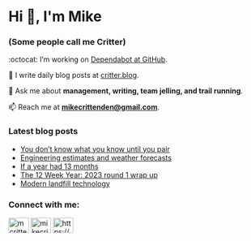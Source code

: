 # Hi 👋, I'm Mike
### (Some people call me Critter)

:octocat: I’m working on [Dependabot at GitHub](https://github.com/features/security).

📝 I write daily blog posts at [critter.blog](https://critter.blog).

💬 Ask me about **management, writing, team jelling, and trail running**.

📫 Reach me at **mikecrittenden@gmail.com**.

### Latest blog posts
<!-- BLOG-POST-LIST:START -->
- [You don’t know what you know until you pair](https://critter.blog/2023/11/02/you-dont-know-what-you-know-until-you-pair/)
- [Engineering estimates and weather forecasts](https://critter.blog/2023/11/01/engineering-estimates-and-weather-forecasts/)
- [If a year had 13 months](https://critter.blog/2023/10/31/if-a-year-had-13-months/)
- [The 12 Week Year: 2023 round 1 wrap up](https://critter.blog/2023/10/30/the-12-week-year-2023-round-1-wrap-up/)
- [Modern landfill technology](https://critter.blog/2023/10/27/modern-landfill-technology/)
<!-- BLOG-POST-LIST:END -->

<h3 align="left">Connect with me:</h3>
<p align="left">
<a href="https://twitter.com/mcrittenden" target="blank"><img align="center" src="https://raw.githubusercontent.com/rahuldkjain/github-profile-readme-generator/master/src/images/icons/Social/twitter.svg" alt="mcrittenden" height="30" width="40" /></a>
<a href="https://linkedin.com/in/mikecrittenden" target="blank"><img align="center" src="https://raw.githubusercontent.com/rahuldkjain/github-profile-readme-generator/master/src/images/icons/Social/linked-in-alt.svg" alt="mikecrittenden" height="30" width="40" /></a>
<a href="https://critter.blog/feed/" target="blank"><img align="center" src="https://raw.githubusercontent.com/rahuldkjain/github-profile-readme-generator/master/src/images/icons/Social/rss.svg" alt="https://critter.blog/feed/" height="30" width="40" /></a>
</p>
